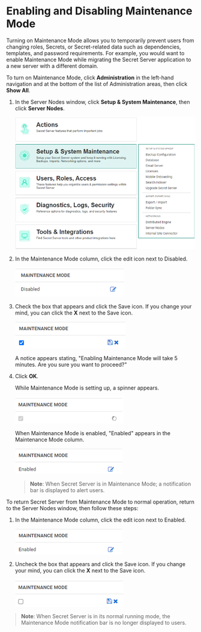 [title]: # (Enabling and Disabling Maintenance Mode)
[tags]: # (Administration, Enable, Disable, Maintenance mode)
[priority]: # (1000)

# Enabling and Disabling Maintenance Mode

Turning on Maintenance Mode allows you to temporarily prevent users from changing roles, Secrets, or Secret-related data such as dependencies, templates, and password requirements. For example, you would want to enable Maintenance Mode while migrating the Secret Server application to a new server with a different domain.

To turn on Maintenance Mode, click **Administration** in the left-hand navigation and at the bottom of the list of Administration areas, then click **Show All**.

1. In the Server Nodes window, click **Setup & System Maintenance**, then click **Server Nodes**.  

   ![enable-maint1](images/enable-maint1.png)

1. In the Maintenance Mode column, click the edit icon next to Disabled.

   ![enable-maint2](images/enable-maint2.png)

1. Check the box that appears and click the Save icon.
If you change your mind, you can click the **X** next to the Save icon.

   ![enable-maint3](images/enable-maint6.png)

    A notice appears stating, "Enabling Maintenance Mode will take 5 minutes. Are you sure you want to proceed?"

1. Click **OK**.

    While Maintenance Mode is setting up, a spinner appears.

   ![enable-maint3](images/enable-maint4.png)

    When Maintenance Mode is enabled, "Enabled" appears in the Maintenance Mode column.

    ![enable-maint2](images/enable-maint5.png)

    >**Note**:  When Secret Server is in Maintenance Mode; a notification bar is displayed to alert users.

To return Secret Server from Maintenance Mode to normal operation, return to the Server Nodes window, then follow these steps:

1. In the Maintenance Mode column, click the edit icon next to Enabled.

    ![enable-maint2](images/enable-maint5.png)

1. Uncheck the box that appears and click the Save icon.
If you change your mind, you can click the **X** next to the Save icon.

   ![enable-maintenance5](images/enable-maint3.png)

>**Note**: When Secret Server is in its normal running mode, the Maintenance Mode notification bar is no longer displayed to users.
